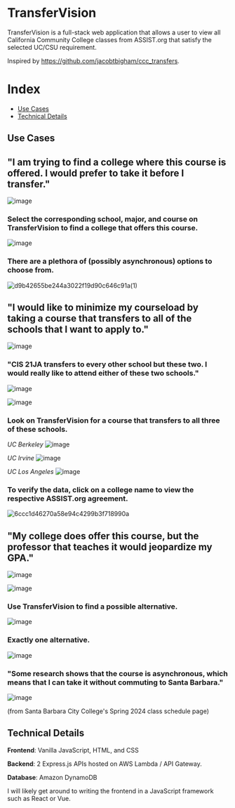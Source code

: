 # TransferVision

TransferVision is a full-stack web application that allows a user to view all California Community College classes from ASSIST.org that satisfy the selected UC/CSU requirement.

Inspired by https://github.com/jacobtbigham/ccc_transfers.

# Index

- [Use Cases](#use-cases)
- [Technical Details](#technical-details)

## Use Cases

## "I am trying to find a college where this course is offered. I would prefer to take it before I transfer."

![image](https://github.com/user-attachments/assets/31168613-464a-498c-95de-b5c37e4b9f27)

### Select the corresponding school, major, and course on TransferVision to find a college that offers this course.

![image](https://github.com/user-attachments/assets/acd1d613-3d08-488d-a879-b135e419ccc2)

### There are a plethora of (possibly asynchronous) options to choose from.

![d9b42655be244a3022f19d90c646c91a(1)](https://github.com/user-attachments/assets/5c9991ec-7d97-4be1-af21-09eb8f3cb9ff)

## "I would like to minimize my courseload by taking a course that transfers to all of the schools that I want to apply to."

![image](https://github.com/user-attachments/assets/a49a6a2d-55d9-4463-8820-f4d49991495c)

### "CIS 21JA transfers to every other school but these two. I would really like to attend either of these two schools."

![image](https://github.com/user-attachments/assets/b47c18bf-5b2e-4975-bcbd-ab04b81facfb)

![image](https://github.com/user-attachments/assets/2ab3d30e-1f72-452b-9d97-2f89686aad9e)

### Look on TransferVision for a course that transfers to all three of these schools.

*UC Berkeley*
![image](https://github.com/user-attachments/assets/278e0c2e-39c0-40da-909e-eeee1fbf00a0)

*UC Irvine*
![image](https://github.com/user-attachments/assets/4e7cb0d1-5246-43cb-9a64-a2f301c25cb1)

*UC Los Angeles*
![image](https://github.com/user-attachments/assets/950c2369-843c-4920-938a-b2190919b522)

### To verify the data, click on a college name to view the respective ASSIST.org agreement.

![6ccc1d46270a58e94c4299b3f718990a](https://github.com/user-attachments/assets/85ea177b-8b71-4cb7-aa35-2fd3ea037a6b)

## "My college does offer this course, but the professor that teaches it would jeopardize my GPA."

![image](https://github.com/user-attachments/assets/20c3ea64-a8bc-4dcb-a9cd-798dec8ff3c6)

![image](https://github.com/user-attachments/assets/333259ef-7a62-4da6-b248-24a1552d3b5e)

### Use TransferVision to find a possible alternative.

![image](https://github.com/user-attachments/assets/ce5e4c15-0316-4d6b-be5e-5fdfabd843f9)

### Exactly one alternative.

![image](https://github.com/user-attachments/assets/b991af31-095c-4e39-a863-941de1cc20d1)

### "Some research shows that the course is asynchronous, which means that I can take it without commuting to Santa Barbara."

![image](https://github.com/user-attachments/assets/bd0c7d8c-0400-4e93-9b39-cfafde1b3518)

(from Santa Barbara City College's Spring 2024 class schedule page)

## Technical Details

**Frontend**: Vanilla JavaScript, HTML, and CSS

**Backend**: 2 Express.js APIs hosted on AWS Lambda / API Gateway.

**Database**: Amazon DynamoDB

I will likely get around to writing the frontend in a JavaScript framework such as React or Vue. 









